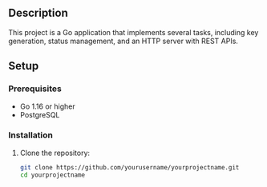 ## Description
This project is a Go application that implements several tasks, including key generation, status management, and an HTTP server with REST APIs.

## Setup

### Prerequisites
- Go 1.16 or higher
- PostgreSQL

### Installation

1. Clone the repository:
   ```sh
   git clone https://github.com/yourusername/yourprojectname.git
   cd yourprojectname

